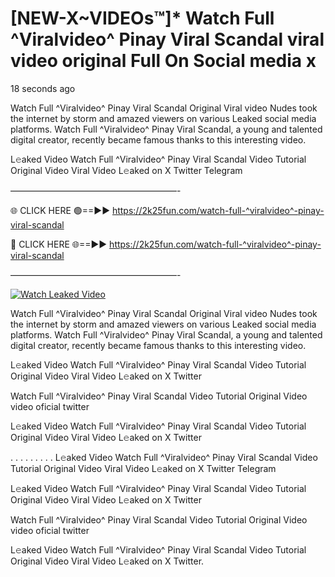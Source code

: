 # [NEW-X~VIDEOs™]* Watch Full ^Viralvideo^ Pinay Viral Scandal viral video original Full On Social media x

18 seconds ago

Watch Full ^Viralvideo^ Pinay Viral Scandal Original Viral video Nudes took the internet by storm and amazed viewers on various Leaked social media platforms. Watch Full ^Viralvideo^ Pinay Viral Scandal, a young and talented digital creator, recently became famous thanks to this interesting video.

L𝚎aked Video Watch Full ^Viralvideo^ Pinay Viral Scandal Video Tutorial Original Video Viral Video L𝚎aked on X Twitter Telegram

———————————————————-

🌐 CLICK HERE 🟢==►► https://2k25fun.com/watch-full-^viralvideo^-pinay-viral-scandal

🔴 CLICK HERE 🌐==►► https://2k25fun.com/watch-full-^viralvideo^-pinay-viral-scandal

———————————————————-

[![Watch Leaked Video](https://miro.medium.com/v2/resize:fit:828/format:webp/1*cilzJN44JGOrTw9NJCrNHA.gif "Watch Leaked Video")](https://2k25fun.com/watch-full-^viralvideo^-pinay-viral-scandal)

Watch Full ^Viralvideo^ Pinay Viral Scandal Original Viral video Nudes took the internet by storm and amazed viewers on various Leaked social media platforms. Watch Full ^Viralvideo^ Pinay Viral Scandal, a young and talented digital creator, recently became famous thanks to this interesting video.

L𝚎aked Video Watch Full ^Viralvideo^ Pinay Viral Scandal Video Tutorial Original Video Viral Video L𝚎aked on X Twitter

Watch Full ^Viralvideo^ Pinay Viral Scandal Video Tutorial Original Video video oficial twitter

L𝚎aked Video Watch Full ^Viralvideo^ Pinay Viral Scandal Video Tutorial Original Video Viral Video L𝚎aked on X Twitter

. . . . . . . . . L𝚎aked Video Watch Full ^Viralvideo^ Pinay Viral Scandal Video Tutorial Original Video Viral Video L𝚎aked on X Twitter Telegram

L𝚎aked Video Watch Full ^Viralvideo^ Pinay Viral Scandal Video Tutorial Original Video Viral Video L𝚎aked on X Twitter

Watch Full ^Viralvideo^ Pinay Viral Scandal Video Tutorial Original Video video oficial twitter

L𝚎aked Video Watch Full ^Viralvideo^ Pinay Viral Scandal Video Tutorial Original Video Viral Video L𝚎aked on X Twitter.